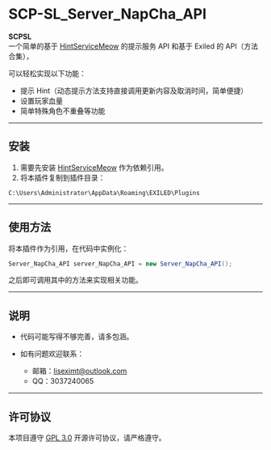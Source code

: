 # SCP-SL_Server_NapCha_API

**SCPSL**  
一个简单的基于 [HintServiceMeow](https://github.com/MeowServer/HintServiceMeow) 的提示服务 API 和基于 Exiled 的 API（方法合集），

可以轻松实现以下功能：

- 提示 Hint（动态提示方法支持直接调用更新内容及取消时间，简单便捷）
- 设置玩家血量
- 简单特殊角色不重叠等功能

---

## 安装

1. 需要先安装 [HintServiceMeow](https://github.com/MeowServer/HintServiceMeow) 作为依赖引用。
2. 将本插件复制到插件目录：

```
C:\Users\Administrator\AppData\Roaming\EXILED\Plugins
```

---

## 使用方法

将本插件作为引用，在代码中实例化：

```csharp
Server_NapCha_API server_NapCha_API = new Server_NapCha_API();
```

之后即可调用其中的方法来实现相关功能。

---

## 说明

- 代码可能写得不够完善，请多包涵。
- 如有问题欢迎联系：

  - 邮箱：liseximt@outlook.com  
  - QQ：3037240065

---

## 许可协议

本项目遵守 [GPL 3.0](https://www.gnu.org/licenses/gpl-3.0.html) 开源许可协议，请严格遵守。
